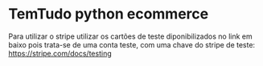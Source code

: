 # TemTudo python ecommerce

Para utilizar o stripe utilizar os cartões de teste diponibilizados no link em baixo pois trata-se de uma conta teste, com uma chave do stripe de teste:
https://stripe.com/docs/testing
